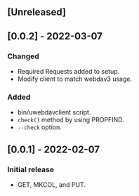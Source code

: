 ## [Unreleased]

## [0.0.2] - 2022-03-07

### Changed
- Required Requests added to setup.
- Modify client to match webdav3 usage.

### Added
- bin/uwebdavclient script.
- `check()` method by using PROPFIND.
- `--check` option.

## [0.0.1] - 2022-02-07
### Initial release
- GET, MKCOL, and PUT.
